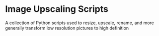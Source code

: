 # Image Upscaling Scripts
A collection of Python scripts used to resize, upscale, rename, and more generally transform low resolution pictures to high definition
